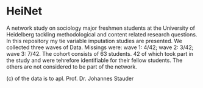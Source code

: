 # HeiNet
A network study on sociology major freshmen students at the University of Heidelberg tackling methodological and content related research questions.
In this repository my tie variable imputation studies are presented.
We collected three waves of Data. Missings were:
  wave 1: 4/42;
  wave 2: 3/42;
  wave 3: 7/42.
The cohort consists of 63 students. 42 of which took part in the study and were tehrefore identifiable for their fellow students.
The others are not considered to be part of the network.

(c) of the data is to apl. Prof. Dr. Johannes Stauder
